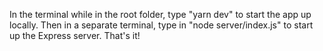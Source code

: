 In the terminal while in the root folder, type "yarn dev" to start the app up locally. Then in a separate terminal, type in "node server/index.js" to start up the Express server. That's it!
